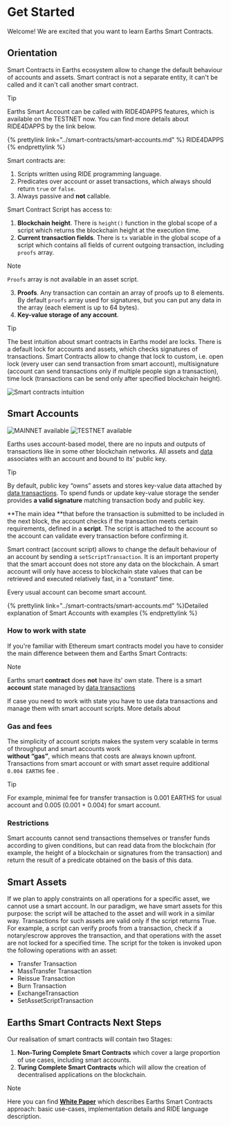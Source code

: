 # Get Started

Welcome! We are excited that you want to learn Earths Smart Contracts.

## Orientation

Smart Contracts in Earths ecosystem allow to change the default behaviour of accounts and assets. Smart contract is 
not a separate entity, it can't be called and it can't call another smart contract. 

> [!TIP]
> Earths Smart Account can be called with RIDE4DAPPS features, which is available on the TESTNET now.
> You can find more details about RIDE4DAPPS by the link below. 

{% prettylink link="../smart-contracts/smart-accounts.md" %} RIDE4DAPPS {% endprettylink %}

Smart contracts are:
1. Scripts written using RIDE programming language.
2. Predicates over account or asset transactions, which always should return `true` or `false`.
3. Always passive and **not** callable.

Smart Contract Script has access to:  
1. **Blockchain height**. There is `height()` function in the global scope of a script which returns the blockchain 
height at the execution time.  
2. **Current transaction fields**. There is `tx` variable in the global scope of a script which contains all fields 
of current outgoing transaction, including `proofs` array.
> [!NOTE]
> `Proofs` array is not available in an asset script.  
3. **Proofs**. Any transaction can contain an array of proofs up to 8 elements. By default `proofs` array used for 
signatures, but you can put any data in the array (each element is up to 64 bytes).
4. **Key-value storage of any account**. 

> [!TIP]
> The best intuition about smart contracts in Earths model are locks. There is a default lock for accounts and assets, 
> which checks signatures of transactions. Smart Contracts allow to change that lock to custom, i.e. open lock (every 
> user can send transaction from smart account), multisignature (account can send transactions only if multiple people 
> sign a transaction), time lock (transactions can be send only after specified blockchain height). 

![Smart contracts intuition](../_assets/locks.png)


## Smart Accounts
![MAINNET available](https://img.shields.io/badge/mainnet-available-4bc51d.svg)
![TESTNET available](https://img.shields.io/badge/testnet-available-4bc51d.svg)

Earths uses account-based model, there are no inputs and outputs of transactions like in some other blockchain networks. 
All assets and [data](/en/earths-environment/earths-protocol/data-transaction.md) associates with an account and bound 
to its' public key.

>[!TIP] 
> By default, public key “owns” assets and stores key-value data attached by [data transactions](/en/earths-environment/earths-protocol/data-transaction.md). To spend funds or update key-value storage the sender 
> provides **a valid signature** matching transaction body and public key.

**The main idea **that before the transaction is submitted to be included in the next block, the account checks if 
the transaction meets certain requirements, defined in a **script**. The script is attached to the account so the 
account can validate every transaction before confirming it.

Smart contract (account script) allows to change the default behaviour of an account by sending a 
`setScriptTransaction`. It is an important property that the smart account does not store any 
data on the blockchain. A smart account will only have access to blockchain state values that can be retrieved and 
executed relatively fast, in a “constant” time. 

Every usual account can become smart account.   

{% prettylink link="../smart-contracts/smart-accounts.md" %}Detailed explanation of Smart Accounts with examples {% endprettylink %}

### How to work with state
If you're familiar with Ethereum smart contracts model you have to consider the main difference between them and Earths 
Smart Contracts:
>[!NOTE]
> Earths smart **contract** does **not** have its' own state. There is a smart **account** state managed by 
> [data transactions](/en/earths-environment/earths-protocol/data-transaction.md) 

If case you need to work with state you have to use data transactions and manage them with smart account scripts. 
More details about  


### Gas and fees

The simplicity of account scripts makes the system very scalable in terms of throughput and smart accounts work  
**without “gas”**, which means that costs are always known upfront. 
Transactions from smart account or with smart asset require additional `0.004 EARTHS` fee . 

>[!TIP]  
> For example, minimal fee for transfer transaction is 0.001 EARTHS for usual account and 0.005 (0.001 + 0.004) for 
smart account.

### Restrictions

Smart accounts cannot send transactions themselves or transfer funds according to given conditions, 
but can read data from the blockchain \(for example, the height of a blockchain or signatures from the transaction\) 
and return the result of a predicate obtained on the basis of this data.

## Smart Assets

If we plan to apply constraints on all operations for a specific asset, we cannot use a smart account. 
In our paradigm, we have smart assets for this purpose: the script will be attached to the asset and will work in a similar way. 
Transactions for such assets are valid only if the script returns True. For example, a script can verify proofs from a transaction, 
check if a notary/escrow approves the transaction, and that operations with the asset are not locked for a specified time. 
The script for the token is invoked upon the following operations with an asset:

* Transfer Transaction
* MassTransfer Transaction
* Reissue Transaction
* Burn Transaction
* ExchangeTransaction
* SetAssetScriptTransaction


## Earths Smart Contracts Next Steps

Our realisation of smart contracts will contain two Stages:

1. **Non-Turing Complete Smart Contracts** which cover a large proportion of use cases, including smart accounts.
2. **Turing Complete Smart Contracts** which will allow the creation of decentralised applications on the blockchain.


> [!NOTE]
> Here you can find [**White Paper**](https://earths.ga/files/docs/white_paper_earths_smart_contracts.pdf?cache=b) which describes Earths Smart Contracts approach: basic use-cases, implementation details and RIDE language description.